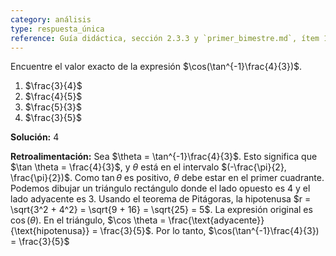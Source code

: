 ```yaml
---
category: análisis
type: respuesta_única
reference: Guía didáctica, sección 2.3.3 y `primer_bimestre.md`, ítem 18
---
```


Encuentre el valor exacto de la expresión $\cos(\tan^{-1}\frac{4}{3})$.

1. $\frac{3}{4}$
2. $\frac{4}{5}$
3. $\frac{5}{3}$
4. $\frac{3}{5}$

**Solución:** 4

**Retroalimentación:** Sea $\theta = \tan^{-1}\frac{4}{3}$. Esto significa que $\tan \theta = \frac{4}{3}$, y $\theta$ está en el intervalo $(-\frac{\pi}{2}, \frac{\pi}{2})$. Como $\tan \theta$ es positivo, $\theta$ debe estar en el primer cuadrante. Podemos dibujar un triángulo rectángulo donde el lado opuesto es 4 y el lado adyacente es 3. Usando el teorema de Pitágoras, la hipotenusa $r = \sqrt{3^2 + 4^2} = \sqrt{9 + 16} = \sqrt{25} = 5$. La expresión original es $\cos(\theta)$. En el triángulo, $\cos \theta = \frac{\text{adyacente}}{\text{hipotenusa}} = \frac{3}{5}$. Por lo tanto, $\cos(\tan^{-1}\frac{4}{3}) = \frac{3}{5}$
